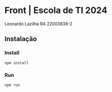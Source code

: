# Front | Escola de TI 2024

Leonardo Lazilha RA 22003838-2

## Instalação

### Install

```
npm install
```

### Run

```
npm run
```

